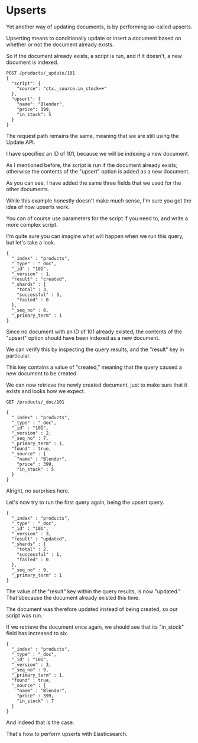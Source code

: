 # Upserts

Yet another way of updating documents, is by performing so-called upserts.

Upserting means to conditionally update or insert a document based on whether or not the document already exists.

So if the document already exists, a script is run, and if it doesn't, a new document is indexed.
```
POST /products/_update/101
{
  "script": {
    "source": "ctx._source.in_stock++"
  },
  "upsert": {
    "name": "Blender",
    "price": 399,
    "in_stock": 5
  }
}
```
The request path remains the same, meaning that we are still using the Update API.

I have specified an ID of 101, because we will be indexing a new document.

As I mentioned before, the script is run if the document already exists; otherwise the contents of the "upsert" option is added as a new document.

As you can see, I have added the same three fields that we used for the other documents.

While this example honestly doesn't make much sense, I'm sure you get the idea of how upserts work.

You can of course use parameters for the script if you need to, and write a more complex script.

I'm quite sure you can imagine what will happen when we run this query, but let's take a look.

```
{
  "_index" : "products",
  "_type" : "_doc",
  "_id" : "101",
  "_version" : 1,
  "result" : "created",
  "_shards" : {
    "total" : 3,
    "successful" : 3,
    "failed" : 0
  },
  "_seq_no" : 8,
  "_primary_term" : 1
}

```
Since no document with an ID of 101 already existed, the contents of the "upsert" option should have been indexed as a new document.

We can verify this by inspecting the query results, and the "result" key in particular.

This key contains a value of "created," meaning that the query caused a new document to be created.

We can now retrieve the newly created document, just to make sure that it exists and looks how we expect.

```
GET /products/_doc/101
```
```
{
  "_index" : "products",
  "_type" : "_doc",
  "_id" : "101",
  "_version" : 2,
  "_seq_no" : 7,
  "_primary_term" : 1,
  "found" : true,
  "_source" : {
    "name" : "Blender",
    "price" : 399,
    "in_stock" : 5
  }
}

```

Alright, no surprises here.

Let's now try to run the first query again, being the upsert query.

````
{
  "_index" : "products",
  "_type" : "_doc",
  "_id" : "101",
  "_version" : 3,
  "result" : "updated",
  "_shards" : {
    "total" : 2,
    "successful" : 1,
    "failed" : 0
  },
  "_seq_no" : 9,
  "_primary_term" : 1
}

````
The value of the "result" key within the query results, is now "updated." That'sbecause the document already existed this time.

The document was therefore updated instead of being created, so our script was run.

If we retrieve the document once again, we should see that its "in_stock" field has increased to six.

```
{
  "_index" : "products",
  "_type" : "_doc",
  "_id" : "101",
  "_version" : 3,
  "_seq_no" : 9,
  "_primary_term" : 1,
  "found" : true,
  "_source" : {
    "name" : "Blender",
    "price" : 399,
    "in_stock" : 7
  }
}

```
And indeed that is the case.

That's how to perform upserts with Elasticsearch.